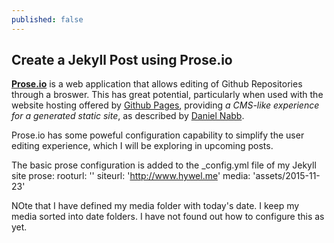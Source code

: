 ```yaml
---
published: false
---
```



## Create a Jekyll Post using Prose.io

**[Prose.io](http://prose.io)** is a web application that allows editing of Github Repositories through a broswer.  This has great potential, particularly when used with the website hosting offered by [Github Pages](https://pages.github.com/), providing *a CMS-like experience for a generated static site*, as described by [Daniel Nabb](http://blog.crushingpennies.com/a-static-site-generator-with-gulp-proseio-and-travis-ci.html).

Prose.io has some poweful configuration capability to simplify the user editing experience, which I will be exploring in upcoming posts.  

The basic prose configuration is added to the _config.yml file of my Jekyll site
    prose:
     rooturl: ''
     siteurl: 'http://www.hywel.me'
     media: 'assets/2015-11-23'

NOte that I have defined my media folder with today's date.  I keep my media sorted into date folders.  I have not found out how to configure this as yet.

